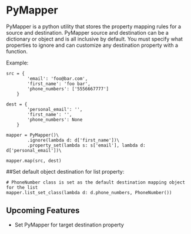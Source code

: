 # PyMapper

PyMapper is a python utility that stores the property mapping rules for a source and destination.
PyMapper source and destination can be a dictionary or object and is all inclusive by default.
You must specify what properties to ignore and can customize any destination property with a function.

Example:

    src = {
            'email': 'foo@bar.com',
            'first_name': 'foo bar',
            'phone_numbers': ['5556667777']
        }

    dest = {
            'personal_email': '',
            'first_name': '',
            'phone_numbers': None
        }

    mapper = PyMapper()\
            .ignore(lambda d: d['first_name'])\
            .property_set(lambda s: s['email'], lambda d: d['personal_email'])\

    mapper.map(src, dest)

##Set default object destination for list property:

    # PhoneNumber class is set as the default destination mapping object for the list
    mapper.list_set_class(lambda d: d.phone_numbers, PhoneNumber())

## Upcoming Features
- Set PyMapper for target destination property
